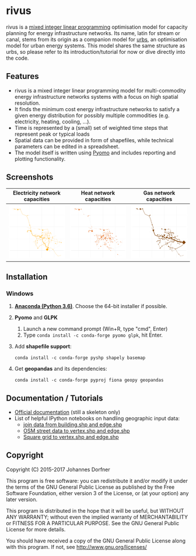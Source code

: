 # rivus

rivus is a [mixed integer linear programming](https://en.wikipedia.org/wiki/Integer_programming) optimisation model for capacity planning for energy infrastructure networks. Its name, latin for stream or canal, stems from its origin as a companion model for [urbs](https://github.com/tum-ens/urbs), an optimisation model for urban energy systems. This model shares the same structure as urbs, so please refer to its introduction/tutorial for now or dive directly into the code.  

## Features

  * rivus is a mixed integer linear programming model for multi-commodity energy infrastructure networks systems with a focus on high spatial resolution.
  * It finds the minimum cost energy infrastructure networks to satisfy a given energy distribution for possibly multiple commodities (e.g. electricity, heating, cooling, ...).
  * Time is represented by a (small) set of weighted time steps that represent peak or typical loads  
  * Spatial data can be provided in form of shapefiles, while technical parameters can be edited in a spreadsheet.
  * The model itself is written using [Pyomo](https://software.sandia.gov/trac/coopr/wiki/Pyomo) and includes reporting and plotting functionality. 

## Screenshots

Electricity network capacities|  Heat network capacities    |  Gas network capacities
:----------------------------:|:---------------------------:|:---------------------------:
![](doc/img/caps-elec.png)    |  ![](doc/img/caps-heat.png) |  ![](doc/img/caps-gas.png)

## Installation

### Windows

1. [**Anaconda (Python 3.6)**](http://continuum.io/downloads). Choose the 64-bit installer if possible.

2. **Pyomo** and **GLPK**
   1. Launch a new command prompt (Win+R, type "cmd", Enter)
   2. Type `conda install -c conda-forge pyomo glpk`, hit Enter.

3. Add **shapefile support**:
   ```
   conda install -c conda-forge pyshp shapely basemap
   ```

4. Get **geopandas** and its dependencies:
   ```
   conda install -c conda-forge pyproj fiona geopy geopandas
   ```

## Documentation / Tutorials

  * [Official documentation](http://rivus.readthedocs.io/en/latest/) (still a skeleton only)
  * List of helpful IPython notebooks on handling geographic input data:
    + [join data from building.shp and edge.shp](https://gist.github.com/lnksz/6edcd0a877997e9365e808146e9b51fe)
    + [OSM street data to vertex.shp and edge.shp](https://gist.github.com/lnksz/7977c4cff9c529ca137b67b6774c60d7)
    + [Square grid to vertex.shp and edge.shp](https://gist.github.com/lnksz/bd8ce0a79e499479b61ea7b45d5c661d)

## Copyright

Copyright (C) 2015-2017  Johannes Dorfner

This program is free software: you can redistribute it and/or modify
it under the terms of the GNU General Public License as published by
the Free Software Foundation, either version 3 of the License, or
(at your option) any later version.

This program is distributed in the hope that it will be useful,
but WITHOUT ANY WARRANTY; without even the implied warranty of
MERCHANTABILITY or FITNESS FOR A PARTICULAR PURPOSE.  See the
GNU General Public License for more details.

You should have received a copy of the GNU General Public License
along with this program.  If not, see <http://www.gnu.org/licenses/>
